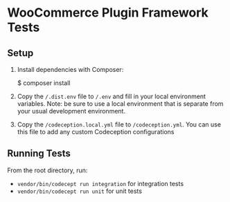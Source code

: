 # WooCommerce Plugin Framework Tests

## Setup

1) Install dependencies with Composer:

    $ composer install

2) Copy the `/.dist.env` file to `/.env` and fill in your local environment variables. Note: be sure to use a local environment that is separate from your usual development environment.
2) Copy the `/codeception.local.yml` file to `/codeception.yml`. You can use this file to add any custom Codeception configurations

## Running Tests

From the root directory, run:
- `vendor/bin/codecept run integration` for integration tests
- `vendor/bin/codecept run unit` for unit tests
